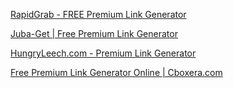 
[RapidGrab - FREE Premium Link Generator](https://rapidgrab.ovh/)

[Juba-Get | Free Premium Link Generator](https://juba-get.com/)

[HungryLeech.com - Premium Link Generator](https://hungryleech.com/)

[Free Premium Link Generator Online | Cboxera.com](https://www.cboxera.com/)
